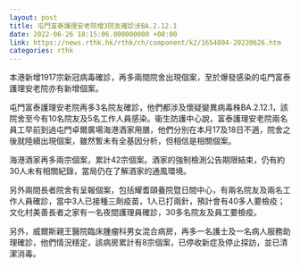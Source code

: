 ```yaml
---
layout: post
title: 屯門富泰護理安老院增3院友確診涉BA.2.12.1
date: 2022-06-26 18:15:06.000000000 +08:00
link: https://news.rthk.hk/rthk/ch/component/k2/1654804-20220626.htm
categories: rthk
---
```


本港新增1917宗新冠病毒確診，再多兩間院舍出現個案，至於爆發感染的屯門富泰護理安老院亦有新增個案。

屯門富泰護理安老院再多3名院友確診，他們都涉及懷疑變異病毒株BA.2.12.1，該院舍至今有10名院友及5名工作人員感染。衞生防護中心說，富泰護理安老院兩名員工早前到過屯門卓爾廣場海港酒家用膳，他們分別在本月17及18日不適，院舍之後就陸續出現個案，雖然暫未有全基因分析，但相信是相關個案。

海港酒家再多兩宗個案，累計42宗個案。酒家的強制檢測公告期限結束，仍有約30人未有相關紀錄，當局仍在了解酒家的通風環境。

另外兩間長者院舍有呈報個案，包括耀耆頤養院暨日間中心，有兩名院友及兩名工作人員確診，當中3人已接種三劑疫苗，1人已打兩針，預計會有40多人要檢疫；文化村美善長者之家有一名夜間護理員確診，30多名院友及員工要檢疫。

另外，威爾斯親王醫院臨床腫瘤科男女混合病房，再多一名護士及一名病人服務助理確診，他們情況穩定，該病房累計有8宗個案，已停收新症及停止探訪，並已清潔消毒。
